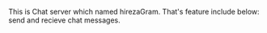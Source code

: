 This is Chat server which named hirezaGram.
That's feature include below:
send and recieve chat messages.